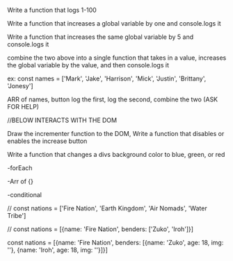 
Write a function that logs 1-100


Write a function that increases a global variable by one and console.logs it

Write a function that increases the same global variable by 5 and console.logs it

combine the two above into a single function that takes in a value, increases the global variable by the value, and then console.logs it

ex: const names = ['Mark', 'Jake', 'Harrison', 'Mick', 'Justin', 'Brittany', 'Jonesy']

ARR of names, button log the first, log the second, combine the two (ASK FOR HELP)


//BELOW INTERACTS WITH THE DOM

Draw the incrementer function to the DOM,
Write a function that disables or enables the increase button


Write a function that changes a divs background color to blue, green, or red








-forEach

-Arr of {}

-conditional



// const nations = ['Fire Nation', 'Earth Kingdom', 'Air Nomads', 'Water Tribe']


// const nations = [{name: 'Fire Nation', benders: ['Zuko', 'Iroh']}]


const nations = [{name: 'Fire Nation', benders: [{name: 'Zuko', age: 18, img: ''},  {name: 'Iroh', age: 18, img: ''}]}]